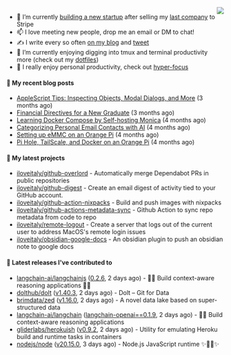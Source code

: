 <img align="right" src="https://github-readme-stats.vercel.app/api?username=iloveitaly&show_icons=true&text_color=718096&hide_title=true"/>

- 🔭 I’m currently [building a new startup](https://mikebian.co/bye-stripe-on-to-the-next-adventure/) after selling my [last company](https://suitesync.io) to Stripe
- 📫 I love meeting new people, drop me an email or DM to chat!
- ✍️ I write every so often [on my blog](http://mikebian.co/) and [tweet](https://twitter.com/mike_bianco)
- 🌱 I’m currently enjoying digging into tmux and terminal productivity more (check out my [dotfiles](https://github.com/iloveitaly/dotfiles))
- 💬 I really enjoy personal productivity, check out [hyper-focus](https://github.com/iloveitaly/hyper-focus)

#### 📜 My recent blog posts


- [AppleScript Tips: Inspecting Objects, Modal Dialogs, and More](https://mikebian.co/applescript-tips-inspecting-objects-modal-dialogs-and-more/) (3 months ago)
- [Financial Directives for a New Graduate](https://mikebian.co/financial-directives-for-a-new-graduate/) (3 months ago)
- [Learning Docker Compose by Self-hosting Monica](https://mikebian.co/learning-docker-compose-by-self-hosting-monica/) (4 months ago)
- [Categorizing Personal Email Contacts with AI](https://mikebian.co/categorizing-personal-email-contacts-with-ai/) (4 months ago)
- [Setting up eMMC on an Orange Pi](https://mikebian.co/setting-up-emmc-on-an-orange-pi/) (4 months ago)
- [Pi Hole, TailScale, and Docker on an Orange Pi](https://mikebian.co/pi-hole-tailscale-and-docker-on-an-orange-pi/) (4 months ago)

#### 🌱 My latest projects


- [iloveitaly/github-overlord](https://github.com/iloveitaly/github-overlord) - Automatically merge Dependabot PRs in public repositories
- [iloveitaly/github-digest](https://github.com/iloveitaly/github-digest) - Create an email digest of activity tied to your GitHub account.
- [iloveitaly/github-action-nixpacks](https://github.com/iloveitaly/github-action-nixpacks) - Build and push images with nixpacks
- [iloveitaly/github-actions-metadata-sync](https://github.com/iloveitaly/github-actions-metadata-sync) - Github Action to sync repo metadata from code to repo
- [iloveitaly/remote-logout](https://github.com/iloveitaly/remote-logout) - Create a server that logs out of the current user to address MacOS&#39;s remote login issues
- [iloveitaly/obsidian-google-docs](https://github.com/iloveitaly/obsidian-google-docs) - An obsidian plugin to push an obsidian note to google docs

#### 🔭 Latest releases I've contributed to


- [langchain-ai/langchainjs](https://github.com/langchain-ai/langchainjs) ([0.2.6](https://github.com/langchain-ai/langchainjs/releases/tag/0.2.6), 2 days ago) - 🦜🔗 Build context-aware reasoning applications 🦜🔗
- [dolthub/dolt](https://github.com/dolthub/dolt) ([v1.40.3](https://github.com/dolthub/dolt/releases/tag/v1.40.3), 2 days ago) - Dolt – Git for Data
- [brimdata/zed](https://github.com/brimdata/zed) ([v1.16.0](https://github.com/brimdata/zed/releases/tag/v1.16.0), 2 days ago) - A novel data lake based on super-structured data
- [langchain-ai/langchain](https://github.com/langchain-ai/langchain) ([langchain-openai==0.1.9](https://github.com/langchain-ai/langchain/releases/tag/langchain-openai%3D%3D0.1.9), 2 days ago) - 🦜🔗 Build context-aware reasoning applications
- [gliderlabs/herokuish](https://github.com/gliderlabs/herokuish) ([v0.9.2](https://github.com/gliderlabs/herokuish/releases/tag/v0.9.2), 2 days ago) - Utility for emulating Heroku build and runtime tasks in containers
- [nodejs/node](https://github.com/nodejs/node) ([v20.15.0](https://github.com/nodejs/node/releases/tag/v20.15.0), 3 days ago) - Node.js JavaScript runtime ✨🐢🚀✨
